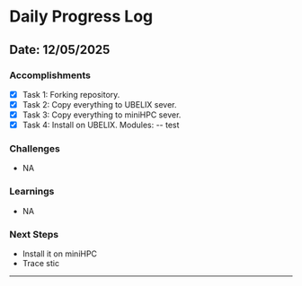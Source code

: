 # Daily Progress Log

## Date: 12/05/2025

### Accomplishments
- [x] Task 1: Forking repository.
- [x] Task 2: Copy everything to UBELIX sever.
- [x] Task 3: Copy everything to miniHPC sever.
- [x] Task 4: Install on UBELIX. Modules:
-- test 

### Challenges
- NA

### Learnings
- NA

### Next Steps
- Install it on miniHPC
- Trace stic

---